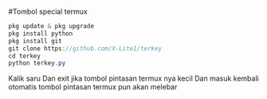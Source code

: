 #Tombol special termux

```java
pkg update & pkg upgrade
pkg install python
pkg install git
git clone https://github.com/X-Lite1/terkey
cd terkey
python terkey.py
```

Kalik saru
Dan exit jika tombol pintasan termux nya kecil
Dan masuk kembali otomatis tombol pintasan 
termux pun akan melebar


